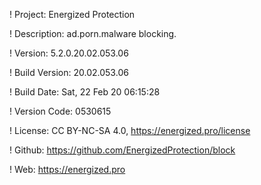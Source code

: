! Project: Energized Protection

! Description: ad.porn.malware blocking.

! Version: 5.2.0.20.02.053.06

! Build Version: 20.02.053.06

! Build Date: Sat, 22 Feb 20 06:15:28

! Version Code: 0530615

! License: CC BY-NC-SA 4.0, https://energized.pro/license

! Github: https://github.com/EnergizedProtection/block

! Web: https://energized.pro
